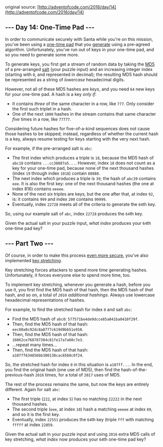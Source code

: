 original source: [http://adventofcode.com/2016/day/14](http://adventofcode.com/2016/day/14)
## --- Day 14: One-Time Pad ---
In order to communicate securely with Santa while you're on this mission, you've been using a [one-time pad](https://en.wikipedia.org/wiki/One-time_pad) that you [generate](https://en.wikipedia.org/wiki/Security_through_obscurity) using a pre-agreed algorithm. Unfortunately, you've run out of keys in your one-time pad, and so you need to generate some more.

To generate keys, you first get a stream of random data by taking the [MD5](https://en.wikipedia.org/wiki/MD5) of a pre-arranged [salt](https://en.wikipedia.org/wiki/Salt_(cryptography)) (your puzzle input) and an increasing integer index (starting with `0`, and represented in decimal); the resulting MD5 hash should be represented as a string of *lowercase* hexadecimal digits.

However, not all of these MD5 hashes are *keys*, and you need `64` new keys for your one-time pad.  A hash is a key *only if*:


 - It contains *three* of the same character in a row, like `777`. Only consider the first such triplet in a hash.
 - One of the next `1000` hashes in the stream contains that same character *five* times in a row, like `77777`.

Considering future hashes for five-of-a-kind sequences does not cause those hashes to be skipped; instead, regardless of whether the current hash is a key, always resume testing for keys starting with the very next hash.

For example, if the pre-arranged salt is `abc`:


 - The first index which produces a triple is `18`, because the MD5 hash of `abc18` contains `...cc38887a5...`. However, index `18` does not count as a key for your one-time pad, because none of the next thousand hashes (index `19` through index `1018`) contain `88888`.
 - The next index which produces a triple is `39`; the hash of `abc39` contains `eee`. It is also the first key: one of the next thousand hashes (the one at index 816) contains `eeeee`.
 - None of the next six triples are keys, but the one after that, at index `92`, is: it contains `999` and index `200` contains `99999`.
 - Eventually, index `22728` meets all of the criteria to generate the `64`th key.

So, using our example salt of `abc`, index `22728` produces the `64`th key.

Given the actual salt in your puzzle input, *what index* produces your `64`th one-time pad key?


## --- Part Two ---
Of course, in order to make this process [even more secure](https://en.wikipedia.org/wiki/MD5#Security), you've also implemented [key stretching](https://en.wikipedia.org/wiki/Key_stretching).

Key stretching forces attackers to spend more time generating hashes. Unfortunately, it forces everyone else to spend more time, too.

To implement key stretching, whenever you generate a hash, before you use it, you first find the MD5 hash of that hash, then the MD5 hash of *that* hash, and so on, a total of *`2016` additional hashings*. Always use lowercase hexadecimal representations of hashes.

For example, to find the stretched hash for index `0` and salt `abc`:


 - Find the MD5 hash of `abc0`: `577571be4de9dcce85a041ba0410f29f`.
 - Then, find the MD5 hash of that hash: `eec80a0c92dc8a0777c619d9bb51e910`.
 - Then, find the MD5 hash of that hash: `16062ce768787384c81fe17a7a60c7e3`.
 - ...repeat many times...
 - Then, find the MD5 hash of that hash: `a107ff634856bb300138cac6568c0f24`.

So, the stretched hash for index `0` in this situation is `a107ff...`. In the end, you find the original hash (one use of MD5), then find the hash-of-the-previous-hash `2016` times, for a total of `2017` uses of MD5.

The rest of the process remains the same, but now the keys are entirely different. Again for salt `abc`:


 - The first triple (`222`, at index `5`) has no matching `22222` in the next thousand hashes.
 - The second triple (`eee`, at index `10`) hash a matching `eeeee` at index `89`, and so it is the first key.
 - Eventually, index `22551` produces the `64`th key (triple `fff` with matching `fffff` at index `22859`.

Given the actual salt in your puzzle input and using `2016` extra MD5 calls of key stretching, *what index* now produces your `64`th one-time pad key?


